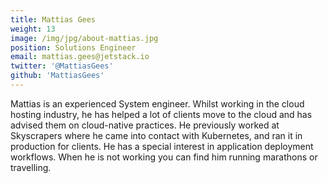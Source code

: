 ```yaml
---
title: Mattias Gees
weight: 13
image: /img/jpg/about-mattias.jpg
position: Solutions Engineer
email: mattias.gees@jetstack.io
twitter: '@MattiasGees'
github: 'MattiasGees'
---
```


Mattias is an experienced System engineer. Whilst working in the cloud hosting
industry, he has helped a lot of clients move to the cloud and has advised them
on cloud-native practices. He previously worked at Skyscrapers where he came
into contact with Kubernetes, and ran it in production for clients. He has a
special interest in application deployment workflows. When he is not working you
can find him running marathons or travelling.
